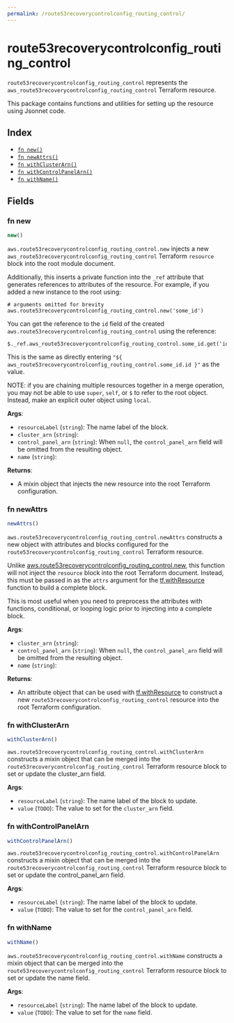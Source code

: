 ```yaml
---
permalink: /route53recoverycontrolconfig_routing_control/
---
```


# route53recoverycontrolconfig_routing_control

`route53recoverycontrolconfig_routing_control` represents the `aws_route53recoverycontrolconfig_routing_control` Terraform resource.



This package contains functions and utilities for setting up the resource using Jsonnet code.


## Index

* [`fn new()`](#fn-new)
* [`fn newAttrs()`](#fn-newattrs)
* [`fn withClusterArn()`](#fn-withclusterarn)
* [`fn withControlPanelArn()`](#fn-withcontrolpanelarn)
* [`fn withName()`](#fn-withname)

## Fields

### fn new

```ts
new()
```


`aws.route53recoverycontrolconfig_routing_control.new` injects a new `aws_route53recoverycontrolconfig_routing_control` Terraform `resource`
block into the root module document.

Additionally, this inserts a private function into the `_ref` attribute that generates references to attributes of the
resource. For example, if you added a new instance to the root using:

    # arguments omitted for brevity
    aws.route53recoverycontrolconfig_routing_control.new('some_id')

You can get the reference to the `id` field of the created `aws.route53recoverycontrolconfig_routing_control` using the reference:

    $._ref.aws_route53recoverycontrolconfig_routing_control.some_id.get('id')

This is the same as directly entering `"${ aws_route53recoverycontrolconfig_routing_control.some_id.id }"` as the value.

NOTE: if you are chaining multiple resources together in a merge operation, you may not be able to use `super`, `self`,
or `$` to refer to the root object. Instead, make an explicit outer object using `local`.

**Args**:
  - `resourceLabel` (`string`): The name label of the block.
  - `cluster_arn` (`string`): 
  - `control_panel_arn` (`string`):  When `null`, the `control_panel_arn` field will be omitted from the resulting object.
  - `name` (`string`): 

**Returns**:
- A mixin object that injects the new resource into the root Terraform configuration.


### fn newAttrs

```ts
newAttrs()
```


`aws.route53recoverycontrolconfig_routing_control.newAttrs` constructs a new object with attributes and blocks configured for the `route53recoverycontrolconfig_routing_control`
Terraform resource.

Unlike [aws.route53recoverycontrolconfig_routing_control.new](#fn-route53recoverycontrolconfigroutingcontrolnew), this function will not inject the `resource`
block into the root Terraform document. Instead, this must be passed in as the `attrs` argument for the
[tf.withResource](https://github.com/tf-libsonnet/core/tree/main/docs#fn-withresource) function to build a complete block.

This is most useful when you need to preprocess the attributes with functions, conditional, or looping logic prior to
injecting into a complete block.

**Args**:
  - `cluster_arn` (`string`): 
  - `control_panel_arn` (`string`):  When `null`, the `control_panel_arn` field will be omitted from the resulting object.
  - `name` (`string`): 

**Returns**:
  - An attribute object that can be used with [tf.withResource](https://github.com/tf-libsonnet/core/tree/main/docs#fn-withresource) to construct a new `route53recoverycontrolconfig_routing_control` resource into the root Terraform configuration.


### fn withClusterArn

```ts
withClusterArn()
```

`aws.route53recoverycontrolconfig_routing_control.withClusterArn` constructs a mixin object that can be merged into the `route53recoverycontrolconfig_routing_control`
Terraform resource block to set or update the cluster_arn field.



**Args**:
  - `resourceLabel` (`string`): The name label of the block to update.
  - `value` (`TODO`): The value to set for the `cluster_arn` field.


### fn withControlPanelArn

```ts
withControlPanelArn()
```

`aws.route53recoverycontrolconfig_routing_control.withControlPanelArn` constructs a mixin object that can be merged into the `route53recoverycontrolconfig_routing_control`
Terraform resource block to set or update the control_panel_arn field.



**Args**:
  - `resourceLabel` (`string`): The name label of the block to update.
  - `value` (`TODO`): The value to set for the `control_panel_arn` field.


### fn withName

```ts
withName()
```

`aws.route53recoverycontrolconfig_routing_control.withName` constructs a mixin object that can be merged into the `route53recoverycontrolconfig_routing_control`
Terraform resource block to set or update the name field.



**Args**:
  - `resourceLabel` (`string`): The name label of the block to update.
  - `value` (`TODO`): The value to set for the `name` field.
